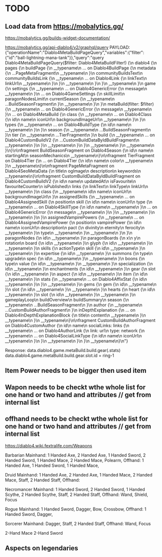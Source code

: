 # TODO
## Load data from https://mobalytics.gg/
https://mobalytics.gg/builds-widget-documentation/

https://mobalytics.gg/api-diablo4/v2/graphql/query
PAYLOAD:
{"operationName":"Diablo4MetaBuildPageQuery","variables":{"filter":{"id":"ball-lightning-mana-tank"}},"query":"query Diablo4MetaBuildPageQuery($filter: Diablo4MetaBuildFilter!) {\n  diablo4 {\n    pages {\n      buildPage {\n        __typename\n        ... on Diablo4BuildPage {\n          metadata {\n            ...PageMetaFragment\n            __typename\n          }\n          communityBuildsText\n          communityBuildsLink {\n            __typename\n            ... on Diablo4Link {\n              linkText\n              linkUrl\n              __typename\n            }\n          }\n          __typename\n        }\n      }\n      __typename\n    }\n    game {\n      settings {\n        __typename\n        ... on Diablo4GenericError {\n          message\n          __typename\n        }\n        ... on Diablo4GameSettings {\n          skillLimit\n          paragonNodesLimit\n          currentSeason {\n            __typename\n            ...BuildSeasonFragment\n          }\n          __typename\n        }\n      }\n      metaBuild(filter: $filter) {\n        __typename\n        ... on Diablo4GenericError {\n          message\n          __typename\n        }\n        ... on Diablo4MetaBuild {\n          class {\n            __typename\n            ... on Diablo4Class {\n              id\n              name\n              iconUrl\n              backgroundImageUrl\n              __typename\n            }\n          }\n          types {\n            __typename\n            ... on Diablo4BuildType {\n              id\n              name\n              __typename\n            }\n          }\n          season {\n            __typename\n            ...BuildSeasonFragment\n          }\n          tier {\n            __typename\n            ...TierFragment\n          }\n          build {\n            __typename\n            ... on Diablo4CustomBuildV2 {\n              ...CustomBuildDataByIdBuildFragment\n              __typename\n            }\n          }\n          __typename\n        }\n      }\n      __typename\n    }\n    __typename\n  }\n}\n\nfragment BuildSeasonFragment on Diablo4Season {\n  id\n  name\n  startingAt\n  seasonMechanics\n  __typename\n}\n\nfragment TierFragment on Diablo4Tier {\n  ... on Diablo4Tier {\n    id\n    name\n    color\n    __typename\n  }\n  __typename\n}\n\nfragment PageMetaFragment on Diablo4SeoMetaData {\n  title\n  ogImage\n  description\n  keywords\n  __typename\n}\n\nfragment CustomBuildDataByIdBuildFragment on Diablo4CustomBuildV2 {\n  id\n  name\n  updatedAt\n  isFavourite\n  favouriteCounter\n  isPublished\n  links {\n    linkText\n    linkType\n    linkUrl\n    __typename\n  }\n  class {\n    __typename\n    id\n    name\n    iconUrl\n    backgroundImageUrl\n  }\n  assignedSkills {\n    __typename\n    ... on Diablo4AssignedSkill {\n      position\n      skill {\n        id\n        name\n        iconUrl\n        type {\n          __typename\n          ... on Diablo4SkillType {\n            id\n            name\n            __typename\n          }\n          ... on Diablo4GenericError {\n            message\n            __typename\n          }\n        }\n        __typename\n      }\n      __typename\n    }\n  }\n  assignedVampirePowers {\n    __typename\n    ... on Diablo4AssignedVampirePower {\n      position\n      vampirePower {\n        id\n        name\n        iconUrl\n        description\n        pact {\n          divinity\n          eternity\n          ferocity\n          __typename\n        }\n        type\n        __typename\n      }\n      __typename\n    }\n  }\n  paragonNodes {\n    id\n    __typename\n  }\n  paragonBoards {\n    x\n    y\n    rotation\n    board {\n      id\n      __typename\n    }\n    glyph {\n      id\n      __typename\n    }\n    __typename\n  }\n  skills {\n    actionType\n    skill {\n      id\n      __typename\n    }\n    __typename\n  }\n  expertise {\n    id\n    __typename\n  }\n  summons {\n    type\n    upgrade\n    spec {\n      id\n      __typename\n    }\n    __typename\n  }\n  boons {\n    type\n    value {\n      id\n      __typename\n    }\n    __typename\n  }\n  specialization {\n    id\n    __typename\n  }\n  enchantments {\n    id\n    __typename\n  }\n  gear {\n    slot {\n      id\n      __typename\n    }\n    aspect {\n      id\n      __typename\n    }\n    item {\n      id\n      __typename\n    }\n    stats {\n      __typename\n      ... on Diablo4AffixStat {\n        id\n        __typename\n      }\n    }\n    __typename\n  }\n  gems {\n    gem {\n      id\n      __typename\n    }\n    slot {\n      id\n      __typename\n    }\n    __typename\n  }\n  hearts {\n    heart {\n      id\n      __typename\n    }\n    slot {\n      id\n      __typename\n    }\n    __typename\n  }\n  gameplayLoop\n  buildOverview\n  buildSummary\n  season {\n    __typename\n    ...BuildSeasonFragment\n  }\n  author {\n    __typename\n    ...CustomBuildAuthorFragment\n  }\n  inDepthExplanation {\n    ... on Diablo4InDepthExplanationBlock {\n      title\n      content\n      __typename\n    }\n    __typename\n  }\n  __typename\n}\n\nfragment CustomBuildAuthorFragment on Diablo4CustomAuthor {\n  id\n  name\n  socialLinks: links {\n    __typename\n    ... on Diablo4AuthorLink {\n      link: url\n      type: network {\n        __typename\n        ... on Diablo4SocialLinkType {\n          id\n          name\n          iconUrl\n          __typename\n        }\n      }\n      __typename\n    }\n  }\n  __typename\n}\n"}

Response:
data.diablo4.game.metaBuild.build.gear(.stats)
data.diablo4.game.metaBuild.build.gear.slot.id = ring-1

## Item Power needs to be bigger then used item

## Wapon needs to be checkt wthe whole list for one hand or two hand and attributes // get from internal list
## offhand needs to be checkt wthe whole list for one hand or two hand and attributes // get from internal list
https://diablo4.wiki.fextralife.com/Weapons


Barbarian
Mainhand: 1 Handed Axe, 2 Handed Axe, 1 Handed Sword, 2 Handed Sword, 1 Handed Mace, 2 Handed Mace, Polearm, 
Offhand: 1 Handed Axe, 1 Handed Sword, 1 Handed Mace, 

Druid
Mainhand: 1 Handed Axe, 2 Handed Axe, 1 Handed Mace, 2 Handed Mace, Staff, 2 Handed Staff,
Offhand:

Necromancer
Mainhand: 1 Handed Sword, 2 Handed Sword, 1 Handed Scythe, 2 Handed Scythe, Staff, 2 Handed Staff,
Offhand: Wand, Shield, Focus

Rogue
Mainhand: 1 Handed Sword, Dagger, Bow, Crossbow, 
Offhand: 1 Handed Sword, Dagger,

Sorcerer
Mainhand: Dagger, Staff, 2 Handed Staff,
Offhand: Wand, Focus

2-Hand Mace
2-Hand Sword

## Aspects on legendaries